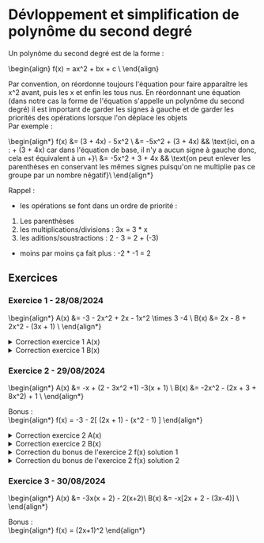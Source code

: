 # Dévloppement et simplification de polynôme du second degré

Un polynôme du second degré est de la forme :

\begin{align}
f(x) = ax^2 + bx + c \\
\end{align}

Par convention, on réordonne toujours l'équation pour faire apparaître les x^2 avant, puis les x et enfin les tous nus.
En réordonnant une équation (dans notre cas la forme de l'équation s'appelle un polynôme du second degré) il est important de garder les signes à gauche et de garder les priorités des opérations lorsque l'on déplace les objets \
Par exemple :

\begin{align*}
f(x) &= (3 + 4x) - 5x^2 \\
&= -5x^2 + (3 + 4x) && \text{ici, on a : + (3 + 4x) car dans l'équation de base, il n'y a aucun signe à gauche donc, cela est équivalent à un +}\\
&= -5x^2 + 3 + 4x && \text{on peut enlever les parenthèses en conservant les mêmes signes puisqu'on ne multiplie pas ce groupe par un nombre négatif}\\
\end{align*}

Rappel : 
- les opérations se font dans un ordre de priorité : 
1. Les parenthèses
2. les multiplications/divisions : 3x = 3 * x
3. les aditions/soustractions : 2 - 3 = 2 + (-3)
- moins par moins ça fait plus : -2 * -1 = 2

## Exercices

### Exercice 1 - 28/08/2024
\begin{align*}
A(x) &= -3 - 2x^2 + 2x - 1x^2 \times 3 -4 \\
B(x) &= 2x - 8 + 2x^2 - (3x + 1) \\
\end{align*}

<details>
<summary>Correction exercice 1 A(x)</summary>
\begin{align*}    
A(x) &= -3 - 2x^2 + 2x - 1x^2 \times 3 -4 \\
&= -3 - 2x^2 + 2x - 3x^2 - 4  && \text{je regarde les opérations prioritaires, ici, c'est une multiplication, donc je la traite en premier comme si elle était entre parenthèses :  $1x^2 \times 3 = 1 \times x^2 \times 3 = 1 \times 3 \times x^2  = 3 \times x^2$} \\
&= -2x^2 - 3x^2 + 2x - 4 - 3 && \text{il ne reste plus d'opération prioritaire, je peux commencer à simplifier l'équation en regroupant les objets de mêmes natures $x^2$ ensemble, $x$ et les tous nus tout en conservant les signes à gauche des objets} \\
&= -5x^2 + 2x - 7 && \text{je ne peux plus simplifier mon equation, elle est sous la forme $ax^2 + bx + c$ j'ai donc terminé} \\
\end{align*}
</details>


<details>
<summary>Correction exercice 1 B(x)</summary>
\begin{align*} 
B(x) &= 2x - 8 + 2x^2 - (3x + 1) \\
&= 2x - 8 + 2x^2 - 1 \times (3x + 1) && \text{je vois qu'il y a une opération prioritaire entre parenthèse, je ne peux pas la simplifier, mais je peux enlever les parenthèses afin de pouvoir simplifier avec le reste de l'opération, je regarde le signe du chiffre devant la parenthèse, c'est un $-1$ donc pour ouvrir la parenthèse, j'inverse les signes dedans (en gros, je multiplie par $-1$ : $3x$ et $1$}\\
&= 2x - 8 + 2x^2 - 3x -1 \\
&= 2x^2 + 2x - 3x - 8 - 1 && \text{je peux simplifier en regroupant les objets de même type en conservant les signes à gauche des objets} \\
&= 2x^2 - x - 9 \\
\end{align*}
</details>


### Exercice 2 - 29/08/2024
\begin{align*}
A(x) &= -x + (2 - 3x^2 +1) -3(x + 1) \\
B(x) &= -2x^2 - (2x + 3 + 8x^2) + 1 \\
\end{align*}

Bonus : \
\begin{align*}
f(x) = -3 - 2[ (2x + 1) - (x^2 - 1) ]
\end{align*}

<details>
<summary>Correction exercice 2 A(x)</summary>
\begin{align*}    
A(x) &= -x + (2 - 3x^2 +1) -3(x + 1) \\
&= -x + 2 - 3x^2 +1 -3(x + 1) && \text{je vois 2 opérations prioritaires, je peux commencer par celle que je veux, mais je préfère la faire dans l'ordre, donc j'enlève les parenthèses de $(2 - 3x^2 +1)$, je conserve les signes puisque qu'on ne multiplie pas par un nombre négatif (ici il n'y a rien devant donc c'est comme si c'était $1 \times (2 - 3x^2 +1)$ } \\
&= -x + 2 - 3x^2 +1 -3x - 3 && \text{deuxième opération prioritaire $-3 \times (x + 1)$, c'est une multiplication par un nombre négatif donc on inverse les signes en multipliant par 3} \\
&= -3x^2 -x - 3x +2 + 1 - 3 && \text{plus d'opération prioritaire, donc je commence à regrouper les objets entre eux pour simplifier}\\
&= -3x^2 -4x + 0 && \text{j'ai rajouté + 0 à la fin pour ne pas te perdre, mais on ne le garde pas pour simplifier au max}\\
&= -3x^2 -4x\\
\end{align*}
</details>


<details>
<summary>Correction exercice 2 B(x)</summary>
\begin{align*}    
B(x) &= -2x^2 - (2x + 3 + 8x^2) + 1 \\
&= -2x^2 - 2x -3 -8x^2 + 1 && \text{Je ne peux rien simplifier dans la parenthèse, donc je l'enlève afin de pouvoir regrouper avec le reste, je fais attention au signe devant} \\
&= -2x^2 -8x^2 -2x -3 + 1 && \text{je regroupe les objets entre eux, en conservant le signe} \\
&= -10x^2 -2x -2
\end{align*}
</details>


<details>
Pour l'exercice Bonus, il y a 2 solutions possibles, libre à toi de choisir la solution que tu préfère (je pense que la solution 1 t'embrouillera moins)
<summary>Correction du bonus de l'exercice 2 f(x) solution 1</summary>
\begin{align*}    
f(x) &= -3 - 2[ (2x + 1) - (x^2 - 1) ]\\
&= -3 - 2[2x + 1 -x^2 + 1] && \text{première parenthèse, pas besoin d'inverser les signe, car devant, c'est positif, la seconde, j'inverse les signes} \\
&= -3 - 2[ -x^2 + 2x + 1 + 1] && \text{je regroupe dans les crochets} \\
&= -3 - 2[ -x^2 + 2x + 2] &&  \text{je simplifie dans les crochets} \\
&= -3 + 2x^2 - 4x - 4 &&  \text{je multitplie $-2$ au contenu des crochets, c'est un chiffre négatif, je fais bien attention d'inverser les signes} \\
&= 2x^2 - 4x - 4 -3 && \text{je regroup} \\
&= 2x^2 -4x - 7 && \text{je simplifie} \\
\end{align*}
</details>


<details>
<summary>Correction du bonus de l'exercice 2 f(x) solution 2</summary>
\begin{align*}    
f(x) &= -3 - 2[ (2x + 1) - (x^2 - 1) ]\\
&= -3 - 2(2x + 1) + 2(x^2 - 1) && \text{je décide d'ouvrir les crochets, mais dans ce cas, il faut multiplier $-2$ aux 2 blocs $(2x+1)$ et $-(x^2 -1)$ je fais attention aux signes} \\
&= -3 - 4x -2 + 2(x^2 - 1) && \text{je développe en suivant les opérations prioritaires, pour ouvrir les parenthèses, je dois multiplier les éléments à l'intérieur par le chiffre devant, car il est négatif} \\
&= -3 - 4x -2 + 2x^2 - 2 && \text{je développe en suivant les opérations prioritaires, pour ouvrir les parenthèses, je dois multiplier les éléments à l'intérieur par le chiffre devant qui est positif, donc on conserve les signes} \\
&= -2x^2 - 4x -2 -3 -2 && \text{je regroupe} \\
&= 2x^2 - 4x -7 && \text{je simplifie} \\
\end{align*}
</details>


### Exercice 3 - 30/08/2024
\begin{align*}
A(x) &= -3x(x + 2) - 2(x+2)\\
B(x) &= -x[2x + 2 - (3x-4)] \\
\end{align*}

Bonus : \
\begin{align*}
f(x) = (2x+1)^2
\end{align*}
